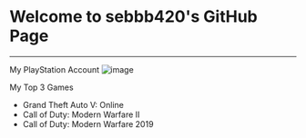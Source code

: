 # Welcome to sebbb420's GitHub Page
---
My PlayStation Account
![image](https://user-images.githubusercontent.com/118144889/202071382-152f46b8-3820-4ebb-ae75-513a22f1fd05.png)


My Top 3 Games
- Grand Theft Auto V: Online
- Call of Duty: Modern Warfare II
- Call of Duty: Modern Warfare 2019
